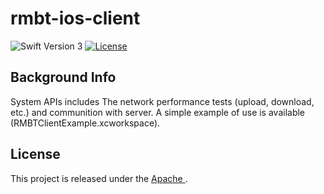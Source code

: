 #   rmbt-ios-client
![Swift Version 3](https://img.shields.io/badge/Swift-v3-yellow.svg)
[![License](https://img.shields.io/badge/License-Apache%202.0-blue.svg)](https://opensource.org/licenses/Apache-2.0)

## Background Info
System APIs includes The network performance tests (upload, download, etc.) and communition with server. A simple example of use is available (RMBTClientExample.xcworkspace).

## License
This project is released under the [Apache ](LICENSE.txt).

